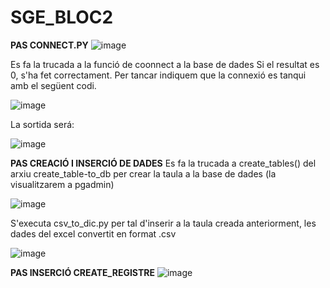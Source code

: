 # SGE_BLOC2

**PAS CONNECT.PY**
![image](https://github.com/user-attachments/assets/ce5bb635-e452-4551-a354-41dbb9dca0c1)

Es fa la trucada a la funció de coonnect a la base de dades Si el resultat es 0, s'ha fet correctament. Per tancar indiquem que la connexió es tanqui amb el següent codi.

![image](https://github.com/user-attachments/assets/0484b2c3-2554-400c-9959-43cc5484fa2d)

La sortida será:

![image](https://github.com/user-attachments/assets/27509157-36e6-4d50-afbb-5784471a2865)

**PAS CREACIÓ I INSERCIÓ DE DADES**
Es fa la trucada a create_tables() del arxiu create_table-to_db per crear la taula a la base de dades (la visualitzarem a pgadmin)

![image](https://github.com/user-attachments/assets/6d37abf3-2b4c-4b6b-908a-609c9bf05b24)

S'executa csv_to_dic.py per tal d'inserir a la taula creada anteriorment, les dades del excel convertit en format .csv

![image](https://github.com/user-attachments/assets/8cc37e4b-8dd7-4ee4-87e4-7ed7875ffcc2)

**PAS INSERCIÓ CREATE_REGISTRE**
![image](https://github.com/user-attachments/assets/af552cc4-2526-4297-b23e-451ecaeb12b2)

